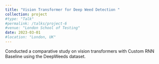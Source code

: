 ```yaml
---
title: "Vision Transformer for Deep Weed Detection "
collection: project
#type: "Talk"
#permalink: /talks/project-6
#venue: "London School of Testing"
date: 2023-03-01
#location: "London, UK"
---
```



Conducted a comparative study on vision transformers with Custom RNN Baseline using the DeepWeeds dataset.               

